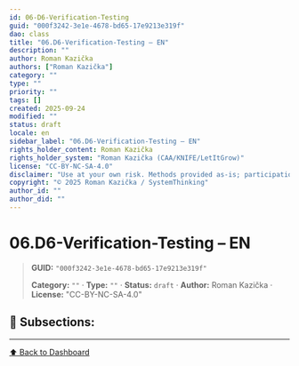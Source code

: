 ```yaml
---
id: 06-D6-Verification-Testing
guid: "000f3242-3e1e-4678-bd65-17e9213e319f"
dao: class
title: "06.D6-Verification-Testing – EN"
description: ""
author: Roman Kazička
authors: ["Roman Kazička"]
category: ""
type: ""
priority: ""
tags: []
created: 2025-09-24
modified: ""
status: draft
locale: en
sidebar_label: "06.D6-Verification-Testing – EN"
rights_holder_content: Roman Kazička
rights_holder_system: "Roman Kazička (CAA/KNIFE/LetItGrow)"
license: "CC-BY-NC-SA-4.0"
disclaimer: "Use at your own risk. Methods provided as-is; participation is voluntary and context-aware."
copyright: "© 2025 Roman Kazička / SystemThinking"
author_id: ""
author_did: ""
---
```

# 06.D6-Verification-Testing – EN
<!-- fm-visible: start -->

> **GUID:** `"000f3242-3e1e-4678-bd65-17e9213e319f"`
>   
> **Category:** `""` · **Type:** `""` · **Status:** `draft` · **Author:** Roman Kazička · **License:** "CC-BY-NC-SA-4.0"
<!-- fm-visible: end -->


## 📁 Subsections:


---
[⬆ Back to Dashboard](../index.md)
